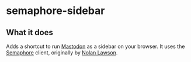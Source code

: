 # semaphore-sidebar

## What it does

Adds a shortcut to run [Mastodon](https://mastodon.social) as a sidebar on your browser. It uses the [Semaphore](https://semaphore.social) client, originally by [Nolan Lawson](https://github.com/nolanlawson/pinafore).